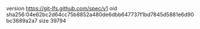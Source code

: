 version https://git-lfs.github.com/spec/v1
oid sha256:04e62bc2d64cc75b8852a480de6dbb647737f1bd7845d5881e6d90bc3689a2a7
size 39794
